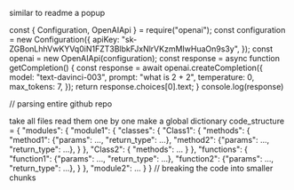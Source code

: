 similar to readme a popup


const { Configuration, OpenAIApi } = require("openai");
    const configuration = new Configuration({
        apiKey: "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",
    });
    const openai = new OpenAIApi(configuration);
    const response = async function getCompletion() {
        const response = await openai.createCompletion({
          model: "text-davinci-003",
          prompt: "what is 2 + 2",
          temperature: 0,
          max_tokens: 7,
        });
        return response.choices[0].text;
      }
    console.log(response)





// parsing entire github repo 


take all files read them one by one make a global dictionary 
code_structure = {
    "modules": {
        "module1": {
            "classes": {
                "Class1": {
                    "methods": {
                        "method1": {"params": ..., "return_type": ...},
                        "method2": {"params": ..., "return_type": ...},
                    }
                },
                "Class2": {
                    "methods": ...
                }
            },
            "functions": {
                "function1": {"params": ..., "return_type": ...},
                "function2": {"params": ..., "return_type": ...},
            }
        },
        "module2": ...
    }
}
// breaking the code into smaller chunks

